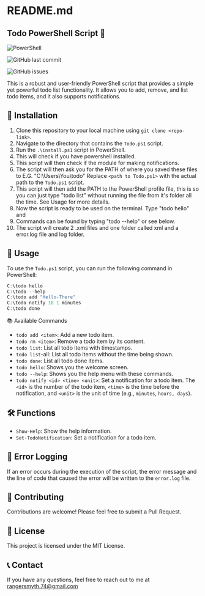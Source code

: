 # README.md

## Todo PowerShell Script 📝

![PowerShell](https://img.shields.io/badge/-PowerShell-black?style=flat-square&logo=powershell)

![GitHub last commit](https://img.shields.io/github/last-commit/<username>/<repo>?style=flat-square)

![GitHub issues](https://img.shields.io/github/issues-raw/<username>/<repo>?style=flat-square)

This is a robust and user-friendly PowerShell script that provides a simple yet powerful todo list functionality. It allows you to add, remove, and list todo items, and it also supports notifications.

## 🚀 Installation

1. Clone this repository to your local machine using `git clone <repo-link>`.
2. Navigate to the directory that contains the `Todo.ps1` script.
3. Run the   `.\install.ps1` script in PowerShell.
4. This will check if you have powershell installed.
5. This script will then check if the module for making notifications.
6. The script will then ask you for the PATH of where you saved these files to E.G. "C:\Users\You\todo" Replace `<path to Todo.ps1>` with the actual path to the `Todo.ps1` script.
7. This script will then add the PATH to the PowerShell profile file, this is so you can just type "todo list" without running the file from it's folder all the time. See Usage for more details.
8. Now the script is ready to be used on the terminal. Type "todo hello" and
9. Commands can be found by typing "todo --help" or see below.
10. The script will create 2 .xml files and one folder called xml and a error.log file and log folder.

## 📖 Usage

To use the `Todo.ps1` script, you can run the following command in PowerShell:

```powershell
C:\todo hello
C:\todo --help
C:\todo add "Hello-There"
C:\todo notify 10 1 minutes
C:\todo done
```

📚 Available Commands

* `todo add <item>`: Add a new todo item.
* `todo rm <item>`: Remove a todo item by its content.
* `todo list`: List all todo items with timestamps.
* `todo list`-all: List all todo items without the time being shown.
* `todo done`: List all todo done items.
* `todo hello`: Shows you the welcome screen.
* `todo --help`: Shows you the help menu with these commands.
* `todo notify <id> <time> <unit>`: Set a notification for a todo item. The `<id>` is the number of the todo item, `<time>` is the time before the notification, and `<unit>` is the unit of time (e.g., `minutes`, `hours, days`).

## 🛠️ Functions

* `Show-Help`: Show the help information.
* `Set-TodoNotification`: Set a notification for a todo item.

## 📝 Error Logging

If an error occurs during the execution of the script, the error message and the line of code that caused the error will be written to the `error.log` file.

## 🤝 Contributing

Contributions are welcome! Please feel free to submit a Pull Request.

## 📜 License

This project is licensed under the MIT License.

## 📞 Contact

If you have any questions, feel free to reach out to me at rangersmyth.74@gmail.com
